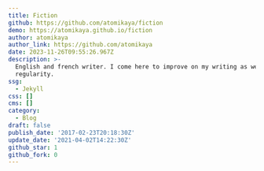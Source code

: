 ```yaml
---
title: Fiction
github: https://github.com/atomikaya/fiction
demo: https://atomikaya.github.io/fiction
author: atomikaya
author_link: https://github.com/atomikaya
date: 2023-11-26T09:55:26.967Z
description: >-
  English and french writer. I come here to improve on my writing as well as my
  regularity.
ssg:
  - Jekyll
css: []
cms: []
category:
  - Blog
draft: false
publish_date: '2017-02-23T20:18:30Z'
update_date: '2021-04-02T14:22:30Z'
github_star: 1
github_fork: 0
---
```

